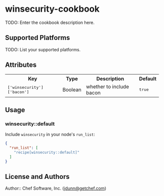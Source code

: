 # winsecurity-cookbook

TODO: Enter the cookbook description here.

## Supported Platforms

TODO: List your supported platforms.

## Attributes

<table>
  <tr>
    <th>Key</th>
    <th>Type</th>
    <th>Description</th>
    <th>Default</th>
  </tr>
  <tr>
    <td><tt>['winsecurity']['bacon']</tt></td>
    <td>Boolean</td>
    <td>whether to include bacon</td>
    <td><tt>true</tt></td>
  </tr>
</table>

## Usage

### winsecurity::default

Include `winsecurity` in your node's `run_list`:

```json
{
  "run_list": [
    "recipe[winsecurity::default]"
  ]
}
```

## License and Authors

Author:: Chef Software, Inc. (<jdunn@getchef.com>)
